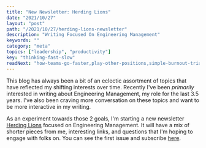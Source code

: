 ```yaml
---
title: "New Newsletter: Herding Lions"
date: "2021/10/27"
layout: "post"
path: "/2021/10/27/herding-lions-newsletter"
description: "Writing Focused On Engineering Management"
keywords: ""
category: "meta"
topics: ["leadership", "productivity"]
key: "thinking-fast-slow"
readNext: "how-teams-go-faster,play-other-positions,simple-burnout-triage"
---
```


This blog has always been a bit of an eclectic assortment of topics that have reflected my shifting interests over time.  Recently I've been *primarily* interested in writing about Engineering Management, my role for the last 3.5 years.  I've also been craving more conversation on these topics and want to be more interactive in my writing. 

As an experiment towards those 2 goals, I'm starting a new newsletter [Herding Lions](https://www.getrevue.co/profile/herdinglions) focused on Engineering Management.  It will have a mix of shorter pieces from me, interesting links, and questions that I'm hoping to engage with folks on.  You can see the first issue and subscribe [here](https://www.getrevue.co/profile/herdinglions/issues/herding-lions-1-team-output-is-the-smallest-unit-of-productivity-828140).